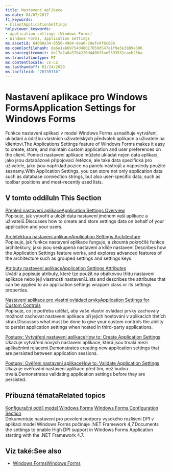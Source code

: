 ```yaml
---
title: Nastavení aplikace
ms.date: 04/07/2017
f1_keywords:
- ClientApplicationSettings
helpviewer_keywords:
- application settings [Windows Forms]
- Windows Forms, application settings
ms.assetid: 64090a34-8556-4904-8ea0-20efe9f8c886
ms.openlocfilehash: 8a6a1ab69754d48017059d547a1f9e5e3889a606
ms.sourcegitcommit: de17a7a0a37042f0d4406f5ae5393531caeb25ba
ms.translationtype: MT
ms.contentlocale: cs-CZ
ms.lasthandoff: 01/24/2020
ms.locfileid: "76739716"
---
```

# <a name="application-settings-for-windows-forms"></a><span data-ttu-id="38da6-102">Nastavení aplikace pro Windows Forms</span><span class="sxs-lookup"><span data-stu-id="38da6-102">Application Settings for Windows Forms</span></span>
<span data-ttu-id="38da6-103">Funkce nastavení aplikací v model Windows Forms usnadňuje vytváření, ukládání a údržbu vlastních uživatelských předvoleb aplikace a uživatele na klientovi.</span><span class="sxs-lookup"><span data-stu-id="38da6-103">The Applications Settings feature of Windows Forms makes it easy to create, store, and maintain custom application and user preferences on the client.</span></span> <span data-ttu-id="38da6-104">Pomocí nastavení aplikace můžete ukládat nejen data aplikací, jako jsou databázové připojovací řetězce, ale také data specifická pro uživatele, jako jsou například pozice na panelu nástrojů a naposledy použité seznamy.</span><span class="sxs-lookup"><span data-stu-id="38da6-104">With Application Settings, you can store not only application data such as database connection strings, but also user-specific data, such as toolbar positions and most-recently used lists.</span></span>  
  
## <a name="in-this-section"></a><span data-ttu-id="38da6-105">V tomto oddílu</span><span class="sxs-lookup"><span data-stu-id="38da6-105">In This Section</span></span>  
 [<span data-ttu-id="38da6-106">Přehled nastavení aplikace</span><span class="sxs-lookup"><span data-stu-id="38da6-106">Application Settings Overview</span></span>](application-settings-overview.md)  
 <span data-ttu-id="38da6-107">Popisuje, jak vytvořit a uložit data nastavení jménem vaší aplikace a uživatelů.</span><span class="sxs-lookup"><span data-stu-id="38da6-107">Discusses how to create and store settings data on behalf of your application and your users.</span></span>  
  
 [<span data-ttu-id="38da6-108">Architektura nastavení aplikace</span><span class="sxs-lookup"><span data-stu-id="38da6-108">Application Settings Architecture</span></span>](application-settings-architecture.md)  
 <span data-ttu-id="38da6-109">Popisuje, jak funkce nastavení aplikace funguje, a zkoumá pokročilé funkce architektury, jako jsou seskupená nastavení a klíče nastavení.</span><span class="sxs-lookup"><span data-stu-id="38da6-109">Describes how the Application Settings feature works, and explores advanced features of the architecture such as grouped settings and settings keys.</span></span>  
  
 [<span data-ttu-id="38da6-110">Atributy nastavení aplikace</span><span class="sxs-lookup"><span data-stu-id="38da6-110">Application Settings Attributes</span></span>](application-settings-attributes.md)  
 <span data-ttu-id="38da6-111">Uvádí a popisuje atributy, které lze použít na obálkovou třídu nastavení aplikace nebo její vlastnosti nastavení.</span><span class="sxs-lookup"><span data-stu-id="38da6-111">Lists and describes the attributes that can be applied to an application settings wrapper class or its settings properties.</span></span>  
  
 [<span data-ttu-id="38da6-112">Nastavení aplikace pro vlastní ovládací prvky</span><span class="sxs-lookup"><span data-stu-id="38da6-112">Application Settings for Custom Controls</span></span>](application-settings-for-custom-controls.md)  
 <span data-ttu-id="38da6-113">Popisuje, co je potřeba udělat, aby vaše vlastní ovládací prvky zachovaly možnost zachovat nastavení aplikace při jejich hostování v aplikacích třetích stran.</span><span class="sxs-lookup"><span data-stu-id="38da6-113">Discusses what must be done to give your custom controls the ability to persist application settings when hosted in third-party applications.</span></span>  
  
 [<span data-ttu-id="38da6-114">Postupy: Vytváření nastavení aplikace</span><span class="sxs-lookup"><span data-stu-id="38da6-114">How to: Create Application Settings</span></span>](how-to-create-application-settings.md)  
 <span data-ttu-id="38da6-115">Ukazuje vytváření nových nastavení aplikace, která jsou trvalá mezi aplikačními relacemi.</span><span class="sxs-lookup"><span data-stu-id="38da6-115">Demonstrates creating new application settings that are persisted between application sessions.</span></span>  
  
 [<span data-ttu-id="38da6-116">Postupy: Ověření nastavení aplikace</span><span class="sxs-lookup"><span data-stu-id="38da6-116">How to: Validate Application Settings</span></span>](how-to-validate-application-settings.md)  
 <span data-ttu-id="38da6-117">Ukazuje ověřování nastavení aplikace před tím, než budou trvalá.</span><span class="sxs-lookup"><span data-stu-id="38da6-117">Demonstrates validating application settings before they are persisted.</span></span>  
  
## <a name="related-topics"></a><span data-ttu-id="38da6-118">Příbuzná témata</span><span class="sxs-lookup"><span data-stu-id="38da6-118">Related topics</span></span>

<span data-ttu-id="38da6-119">[Konfigurační oddíl model Windows Forms](../../configure-apps/file-schema/winforms/index.md)  </span><span class="sxs-lookup"><span data-stu-id="38da6-119">[Windows Forms Configuration Section](../../configure-apps/file-schema/winforms/index.md)  </span></span>  
<span data-ttu-id="38da6-120">Dokumentuje nastavení pro povolení podpory vysokého rozlišení DPI v aplikaci model Windows Forms počínaje .NET Framework 4,7.</span><span class="sxs-lookup"><span data-stu-id="38da6-120">Documents the settings to enable High DPI support in Windows Forms Application starting with the .NET Framework 4.7.</span></span>

## <a name="see-also"></a><span data-ttu-id="38da6-121">Viz také:</span><span class="sxs-lookup"><span data-stu-id="38da6-121">See also</span></span>

- [<span data-ttu-id="38da6-122">Windows Forms</span><span class="sxs-lookup"><span data-stu-id="38da6-122">Windows Forms</span></span>](../index.md)
